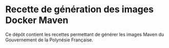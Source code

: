 # Recette de génération des images Docker Maven

Ce dépôt contient les recettes permettant de générer les images Maven du Gouvernement de la Polynésie Française.
